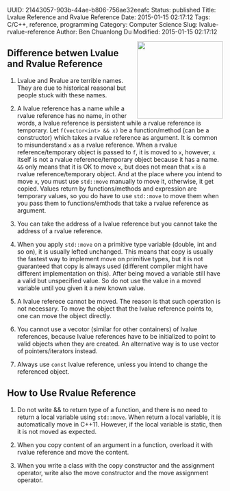 UUID: 21443057-903b-44ae-b806-756ae32eeafc
Status: published
Title: Lvalue Reference and Rvalue Reference
Date: 2015-01-15 02:17:12
Tags: C/C++, reference, programming
Category: Computer Science
Slug: lvalue-rvalue-reference
Author: Ben Chuanlong Du
Modified: 2015-01-15 02:17:12

<img src="http://dclong.github.io/media/cpp/left-right.jpg" height="180" width="200" align="right"/>

## Difference betwen Lvalue and Rvalue Reference

1. Lvalue and Rvalue are terrible names. 
They are due to historical reasonal but people stuck with these names.

2. A lvalue reference has a name while a rvalue reference has no name, in other words, 
a lvalue reference is persistent while a rvalue reference is temporary.
Let `f(vector<int> && x)` be a function/method (can be a constructor) 
which takes a rvalue reference as argument.
It is common to misunderstand `x` as a rvalue reference. 
When a rvalue reference/temporary object is passed to `f`, 
it is moved to `x`,
however, `x` itself is not a rvalue reference/temporary object because it has a name.
`&&` only means that it is OK to move `x`, but does not mean that `x` is a rvalue reference/temporary object.
And at the place where you intend to move `x`, 
you must use `std::move` manually to move it, 
otherwise, it get copied. 
Values return by functions/methods and expression are temporary values, 
so you do have to use `std::move` to move them when you pass them 
to functions/emthods that take a rvalue reference as argument.

3. You can take the address of a lvalue reference but you cannot take the address of a rvalue reference. 

4. When you apply `std::move` on a primitive type variable (double, int and so on), 
it is usually lefted unchanged. 
This means that copy is usually the fastest way to implement
move on primitive types, but it is not guaranteed that copy is 
always used (different compiler might have different implementation on this). 
After being moved a variable still have a valid but unspecified value.
So do not use the value in a moved variable until you given it a new known value.  

5. A lvalue referece cannot be moved. 
The reason is that such operation is not necessary. 
To move the object that the lvalue reference points to, 
one can move the object directly.

2. You cannot use a vecotor (similar for other containers) of lvalue references,
because lvalue references have to be initialized to point to valid objects when they are created. 
An alternative way is to use vector of pointers/iterators instead. 

1. Always use `const` lvalue reference, unless you intend to change the referenced object. 

## How to Use Rvalue Reference

1. Do not write && to return type of a function,
and there is no need to return a local variable using `std::move`.
When return a local variable, it is automatically move in C++11. 
However, if the local variable is static, then it is not moved as expected.

2. When you copy content of an argument in a function, 
overload it with rvalue reference and move the content.

3. When you write a class with the copy constructor and the assignment operator, 
write also the move constructor and the move assignment operator.


